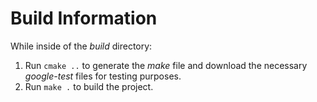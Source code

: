 # Build Information

While inside of the *build* directory:
1. Run `cmake ..` to generate the *make* file and download the necessary *google-test* files for testing purposes.
2. Run `make .` to build the project.
